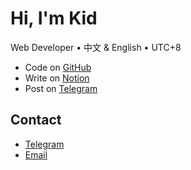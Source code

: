 # Hi, I'm Kid

Web Developer • 中文 & English • UTC+8

- Code on [GitHub](https://github.com/kidonng)
- Write on [Notion](https://kidonng.notion.site/)
- Post on [Telegram](https://t.me/s/kichann)

## Contact

- [Telegram](https://t.me/kidonng)
- [Email](mailto:hi@xuann.wang)
